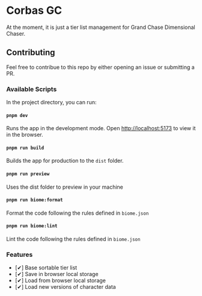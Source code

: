 # Corbas GC
At the moment, it is just a tier list management for Grand Chase Dimensional Chaser.

## Contributing
Feel free to contribue to this repo by either opening an issue or submitting a PR.

### Available Scripts
In the project directory, you can run:

#### `pnpm dev`
Runs the app in the development mode.
Open [http://localhost:5173](http://localhost:5173) to view it in the browser.

#### `pnpm run build`
Builds the app for production to the `dist` folder.

#### `pnpm run preview`
Uses the dist folder to preview in your machine

#### `pnpm run biome:format`
Format the code following the rules defined in ``biome.json``

#### `pnpm run biome:lint`
Lint the code following the rules defined in ``biome.json``

### Features

- [✔] Base sortable tier list
- [✔] Save in browser local storage
- [✔] Load from browser local storage
- [✔] Load new versions of character data
